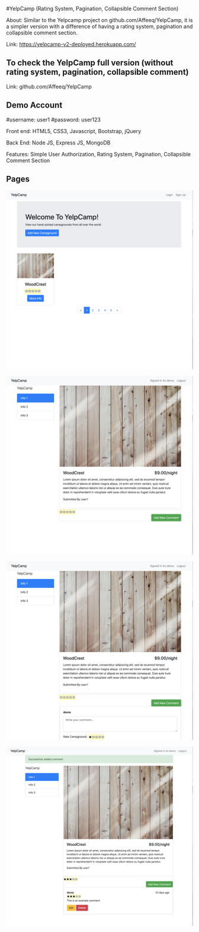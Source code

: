 #YelpCamp (Rating System, Pagination, Collapsible Comment Section)

About: Similar to the Yelpcamp project on github.com/Affeeq/YelpCamp, it is a simpler version with a difference of having a rating system, pagination and collapsible comment section.

Link: https://yelpcamp-v2-deployed.herokuapp.com/

## To check the YelpCamp full version (without rating system, pagination, collapsible comment)
Link: github.com/Affeeq/YelpCamp

## Demo Account
#username: user1
#password: user123

Front end: HTML5, CSS3, Javascript, Bootstrap, jQuery

Back End: Node JS, Express JS, MongoDB

Features: Simple User Authorization, Rating System, Pagination, Collapsible Comment Section

## Pages

![Home](https://github.com/Affeeq/YelpCamp-Ratings-Pagination-Collapsible-Comment-Section-/blob/master/images/Screen%20Shot%202020-08-24%20at%203.05.19%20PM.png)

![Post](https://github.com/Affeeq/YelpCamp-Ratings-Pagination-Collapsible-Comment-Section-/blob/master/images/Screen%20Shot%202020-08-24%20at%203.05.53%20PM.png)

![Collapsible Comment](https://github.com/Affeeq/YelpCamp-Ratings-Pagination-Collapsible-Comment-Section-/blob/master/images/Screen%20Shot%202020-08-24%20at%203.06.00%20PM.png)

![Comment and Rating](https://github.com/Affeeq/YelpCamp-Ratings-Pagination-Collapsible-Comment-Section-/blob/master/images/Screen%20Shot%202020-08-24%20at%203.06.40%20PM.png)
